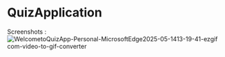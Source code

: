 # QuizApplication

Screenshots : 
![WelcometoQuizApp-Personal-MicrosoftEdge2025-05-1413-19-41-ezgif com-video-to-gif-converter](https://github.com/user-attachments/assets/ddd68ff2-27dc-4ac1-a1fb-a85bdd1bc0f2)
